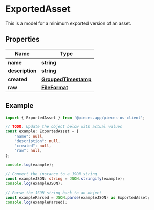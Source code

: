 
# ExportedAsset

This is a model for a minimum exported version of an asset.

## Properties

Name | Type
------------ | -------------
**name** | **string**
**description** | **string**
**created** | [**GroupedTimestamp**](GroupedTimestamp)
**raw** | [**FileFormat**](FileFormat)

## Example

```typescript
import { ExportedAsset } from '@pieces.app/pieces-os-client';

// TODO: Update the object below with actual values
const example: ExportedAsset = {
    "name": null,
    "description": null,
    "created": null,
    "raw": null,
};

console.log(example);

// Convert the instance to a JSON string
const exampleJSON: string = JSON.stringify(example);
console.log(exampleJSON);

// Parse the JSON string back to an object
const exampleParsed = JSON.parse(exampleJSON) as ExportedAsset;
console.log(exampleParsed);
```


